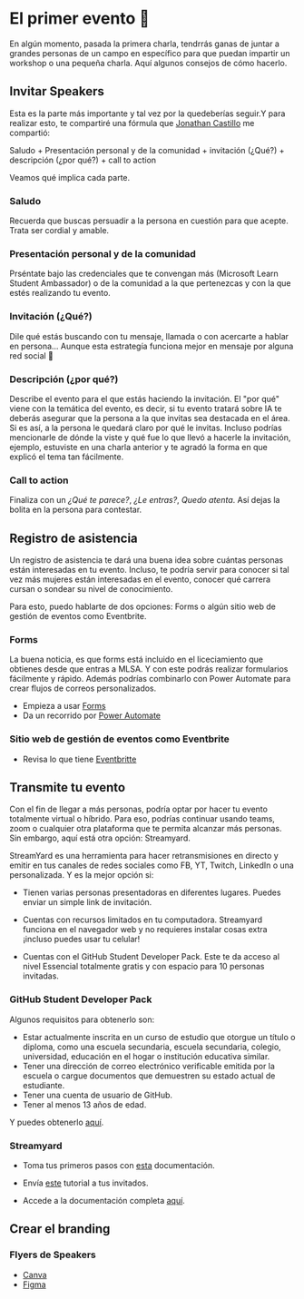 # El primer evento :eyes:

En algún momento, pasada la primera charla, tendrrás ganas de juntar a grandes personas de un campo en específico para que puedan impartir un workshop o una pequeña charla. Aquí algunos consejos de cómo hacerlo.


## Invitar Speakers
Esta es la parte más importante y tal vez por la quedeberías seguir.Y para realizar esto, te compartiré una fórmula que [Jonathan Castillo]() me compartió:

Saludo + Presentación personal y de la comunidad + invitación (¿Qué?) + descripción (¿por qué?) + call to action

Veamos qué implica cada parte.
### Saludo
Recuerda que buscas persuadir a la persona en cuestión para que acepte. Trata ser cordial y amable.
### Presentación personal y de la comunidad
Prséntate bajo las credenciales que te convengan más (Microsoft Learn Student Ambassador) o  de la comunidad a la que pertenezcas y con la que estés realizando tu evento.
### Invitación (¿Qué?)
Dile qué estás buscando con tu mensaje, llamada o con acercarte a hablar en persona... Aunque esta estrategía funciona mejor en mensaje por alguna red social  :see_no_evil:
### Descripción (¿por qué?)
Describe el evento para el que estás haciendo la invitación. El "por qué" viene con la temática del evento, es decir, si tu evento tratará sobre IA te deberás asegurar que la persona a la que invitas sea destacada en el área. Si es así, a la persona le quedará claro por qué le invitas.
Incluso podrías mencionarle de dónde la viste y qué fue lo que llevó a hacerle la invitación, ejemplo, estuviste en una charla anterior y te agradó la forma en que explicó el tema tan fácilmente. 
### Call to action
Finaliza con un *¿Qué te parece?*, *¿Le entras?*, *Quedo atenta*.
Así dejas la bolita en la persona para contestar. 

## Registro de asistencia
Un registro de asistencia te dará una buena idea sobre cuántas personas están interesadas en tu evento. Incluso, te podría servir para conocer si tal vez más mujeres están interesadas en el evento, conocer qué carrera cursan o sondear su nivel de conocimiento.

Para esto, puedo hablarte de dos opciones: Forms o algún sitio web de gestión de eventos como Eventbrite.

### Forms
La buena noticia, es que forms está incluido en el liceciamiento que obtienes desde que entras a MLSA. Y con este podrás realizar formularios fácilmente y rápido. Además podrías combinarlo con Power Automate para crear flujos de correos personalizados.

+ Empieza a usar [Forms](https://forms.office.com/)
+ Da un recorrido por [Power Automate](https://powerautomate.microsoft.com/es-mx/)

### Sitio web de gestión de eventos como Eventbrite

 + Revisa lo que tiene [Eventbritte](https://www.eventbrite.com.mx/signin/)
## Transmite tu evento

Con el fin de llegar a más personas, podría optar por hacer tu evento totalmente virtual o híbrido. Para eso, podrías continuar usando teams, zoom o cualquier otra plataforma que te permita alcanzar más personas. 
Sin embargo, aquí está otra opción: Streamyard.

StreamYard es una herramienta para hacer retransmisiones en directo y emitir en tus canales de redes sociales como FB, YT, Twitch, LinkedIn o una personalizada. Y es la mejor opción si: 

+ Tienen varias personas presentadoras en diferentes lugares. Puedes enviar un simple link de invitación.

+ Cuentas con recursos limitados en tu computadora. Streamyard funciona en el navegador web y no requieres instalar cosas extra ¡incluso puedes usar tu celular!

+ Cuentas con el GitHub Student Developer Pack. Este te da acceso al nivel Essencial totalmente gratis y con espacio para 10 personas invitadas.

### GitHub Student Developer Pack
Algunos requisitos para obtenerlo son:

- Estar actualmente inscrita en un curso de estudio que otorgue un título o diploma, como una escuela secundaria, escuela secundaria, colegio, universidad, educación en el hogar o institución educativa similar.
- Tener una dirección de correo electrónico verificable emitida por la escuela o cargue documentos que demuestren su estado actual de estudiante.
- Tener una cuenta de usuario de GitHub.
- Tener al menos 13 años de edad.

Y puedes obtenerlo [aquí](https://education.github.com/pack).

### Streamyard

+ Toma tus primeros pasos con [esta](https://support.streamyard.com/hc/es-419/sections/360008864072-Inicio-Preguntas-frecuentes) documentación.
+ Envía [este](https://support.streamyard.com/hc/es-419/articles/360043291612-Instrucciones-para-invitados) tutorial a tus invitados.

+ Accede a la documentación completa [aquí](https://support.streamyard.com/hc/es-419). 


## Crear el branding
### Flyers de Speakers

+ [Canva](https://www.canva.com/es_mx/free/)
+ [Figma](https://www.figma.com/education/)